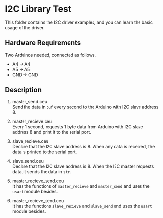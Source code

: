 # I2C Library Test

This folder contains the I2C driver examples, and you can learn the basic usage of the driver.

## Hardware Requirements

Two Arduinos needed, connected as follows.

- A4 -> A4
- A5 -> A5
- GND -> GND

## Description

1. master_send.ceu  
Send the data in `buf` every second to the Arduino with I2C slave address 8.

2. master_recieve.ceu  
Every 1 second, requests 1 byte data from Arduino with I2C slave address 8 and print it to the serial port.

3. slave_recieve.ceu  
Declare that the I2C slave address is 8. When any data is received, the data is printed to the serial port.

4. slave_send.ceu  
Declare that the I2C slave address is 8. When the I2C master requests data, it sends the data in `str`.

5. master_recieve_send.ceu  
It has the functions of `master_recieve` and `master_send` and uses the `usart` module besides.

6. master_recieve_send.ceu  
It has the functions `slave_recieve` and `slave_send` and uses the `usart` module besides.